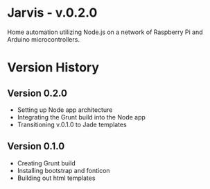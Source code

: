 # Jarvis - v.0.2.0

Home automation utilizing Node.js on a network of Raspberry Pi and Arduino microcontrollers.



# Version History

## Version 0.2.0
- Setting up Node app architecture
- Integrating the Grunt build into the Node app
- Transitioning v.0.1.0 to Jade templates

## Version 0.1.0
- Creating Grunt build
- Installing bootstrap and fonticon
- Building out html templates